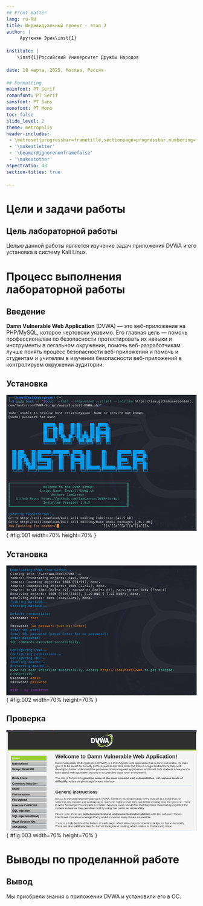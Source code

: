 ```yaml
---
## Front matter
lang: ru-RU
title: Индивидуальный проект - этап 2
author: |
	 Арутюнян Эрик\inst{1}

institute: |
	\inst{1}Российский Университет Дружбы Народов

date: 18 марта, 2025, Москва, Россия

## Formatting
mainfont: PT Serif
romanfont: PT Serif
sansfont: PT Sans
monofont: PT Mono
toc: false
slide_level: 2
theme: metropolis
header-includes: 
 - \metroset{progressbar=frametitle,sectionpage=progressbar,numbering=fraction}
 - '\makeatletter'
 - '\beamer@ignorenonframefalse'
 - '\makeatother'
aspectratio: 43
section-titles: true

---
```


# Цели и задачи работы

## Цель лабораторной работы

Целью данной работы является изучение задач приложения DVWA и его установка в систему Kali Linux.

# Процесс выполнения лабораторной работы

## Введение

**Damn Vulnerable Web Application** (DVWA) — это веб-приложение на PHP/MySQL, которое чертовски уязвимо. Его главная цель — помочь профессионалам по безопасности протестировать их навыки и инструменты в легальном окружении, помочь веб-разработчикам лучше понять процесс безопасности веб-приложений и помочь и студентам и учителям в изучении безопасности веб-приложений в контролируем окружении аудитории.

## Установка

![Запуск скрипта](image/01.png){ #fig:001 width=70% height=70% }

## Установка

![Окончание установки](image/02.png){ #fig:002 width=70% height=70% }

## Проверка

![Страница DVWA в браузере](image/03.png){ #fig:003 width=70% height=70% }

# Выводы по проделанной работе

## Вывод

Мы приобрели знания о приложении DVWA и установили его в ОС.